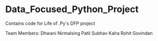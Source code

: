 # Data_Focused_Python_Project
Contains code for Life of .Py's DFP project


Team Members:
Dhwani 
Nirmalsing Patil
Subhav Kalra
Rohit Govindan
